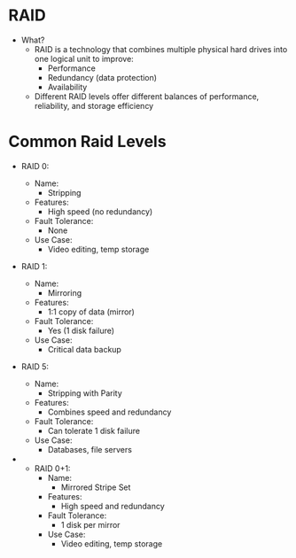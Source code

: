 # RAID
- What?
	- RAID is a technology that combines multiple physical hard drives into one logical unit to improve:
		- Performance
		- Redundancy (data protection)
		- Availability
	- Different RAID levels offer different balances of performance, reliability, and storage efficiency

# Common Raid Levels
- RAID 0:
	- Name:
		- Stripping
	- Features:
		- High speed (no redundancy)
	- Fault Tolerance:
		- None
	- Use Case:
		- Video editing, temp storage
		
- RAID 1:
	- Name:
		- Mirroring
	- Features:
		- 1:1 copy of data (mirror)
	- Fault Tolerance:
		- Yes (1 disk failure)
	- Use Case:
		- Critical data backup
		
- RAID 5:
	- Name:
		- Stripping with Parity
	- Features:
		- Combines speed and redundancy
	- Fault Tolerance:
		- Can tolerate 1 disk failure
	- Use Case:
		- Databases, file servers
		
- - RAID 0+1:
	- Name:
		- Mirrored Stripe Set
	- Features:
		- High speed and redundancy
	- Fault Tolerance:
		- 1 disk per mirror
	- Use Case:
		- Video editing, temp storage